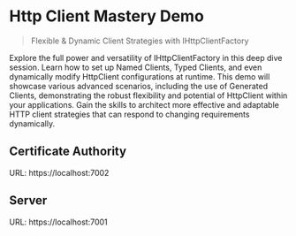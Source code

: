 # Http Client Mastery Demo

> Flexible & Dynamic Client Strategies with IHttpClientFactory

Explore the full power and versatility of IHttpClientFactory in this deep dive session. Learn how to set up Named Clients, Typed Clients, and even dynamically modify HttpClient configurations at runtime. This demo will showcase various advanced scenarios, including the use of Generated Clients, demonstrating the robust flexibility and potential of HttpClient within your applications. Gain the skills to architect more effective and adaptable HTTP client strategies that can respond to changing requirements dynamically.

## Certificate Authority

URL: https://localhost:7002

## Server

URL: https://localhost:7001
